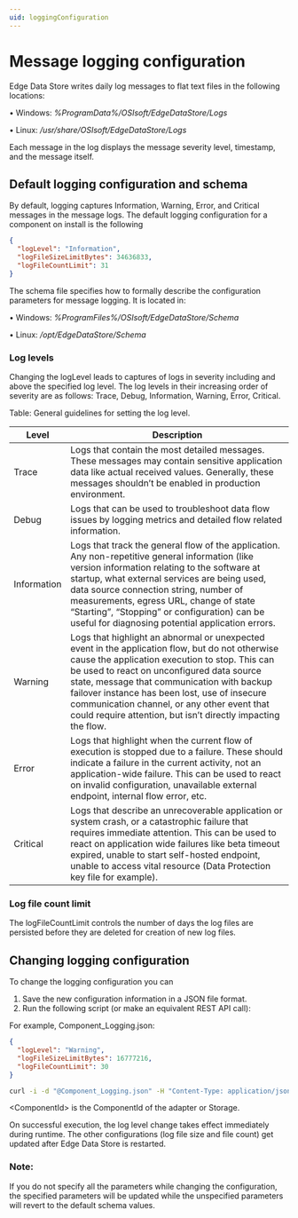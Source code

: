 ```yaml
---
uid: loggingConfiguration
---
```


# Message logging configuration
Edge Data Store writes daily log messages to flat text files in the following locations:

• Windows: *%ProgramData%/OSIsoft/EdgeDataStore/Logs*

• Linux: */usr/share/OSIsoft/EdgeDataStore/Logs*

Each message in the log displays the message severity level, timestamp, and the message itself.

## Default logging configuration and schema
By default, logging captures Information, Warning, Error, and Critical messages in the message logs.
The default logging configuration for a component on install is the following
```json
{
  "logLevel": "Information",
  "logFileSizeLimitBytes": 34636833,
  "logFileCountLimit": 31   
}
```

The schema file specifies how to formally describe the configuration parameters for message logging. 
It is located in:

• Windows: *%ProgramFiles%/OSIsoft/EdgeDataStore/Schema*

• Linux: */opt/EdgeDataStore/Schema*

### Log levels
Changing the logLevel leads to captures of logs in severity including and above the specified log level. The log levels in their increasing order of severity are as follows: Trace, Debug, Information, Warning, Error, Critical.

Table: General guidelines for setting the log level.

| **Level**                | **Description**|      
|--------------------------|-----------|
|Trace         | Logs that contain the most detailed messages. These messages may contain sensitive application data like actual received values. Generally, these messages shouldn’t be enabled in production environment. |
| Debug | Logs that can be used to troubleshoot data flow issues by logging metrics and detailed flow related information. |
| Information | Logs that track the general flow of the application. Any non-repetitive general information (like version information relating to the software at startup, what external services are being used, data source connection string, number of measurements, egress URL, change of state “Starting”, “Stopping” or configuration) can be useful for diagnosing potential application errors.  |
| Warning | Logs that highlight an abnormal or unexpected event in the application flow, but do not otherwise cause the application execution to stop. This can be used to react on unconfigured data source state, message that communication with backup failover instance has been lost, use of insecure communication channel, or any other event that could require attention, but isn’t directly impacting the flow. |
| Error | Logs that highlight when the current flow of execution is stopped due to a failure. These should indicate a failure in the current activity, not an application-wide failure. This can be used to react on invalid configuration, unavailable external endpoint, internal flow error, etc.|
| Critical | Logs that describe an unrecoverable application or system crash, or a catastrophic failure that requires immediate attention. This can be used to react on application wide failures like beta timeout expired, unable to start self-hosted endpoint, unable to access vital resource (Data Protection key file for example). |

### Log file count limit
The logFileCountLimit controls the number of days the log files are persisted before they are deleted for creation of new log files. 

## Changing logging configuration
To change the logging configuration you can 

1. Save the new configuration information in a JSON file format.
2. Run the following script (or make an equivalent REST API call):

For example, Component_Logging.json:
```json
{
  "logLevel": "Warning",
  "logFileSizeLimitBytes": 16777216,
  "logFileCountLimit": 30   
}
```


```bash
curl -i -d "@Component_Logging.json" -H "Content-Type: application/json" -X PUT http://localhost:5590/api/v1/configuration/<ComponentId>/Logging
```

&lt;ComponentId&gt; is the ComponentId of the adapter or Storage.

On successful execution, the log level change takes effect immediately during runtime. The other configurations (log file size and file count) get updated after Edge Data Store is restarted. 

### **Note:** 
If you do not specify all the parameters while changing the configuration, the specified parameters will be updated while the unspecified parameters will revert to the default schema values. 
